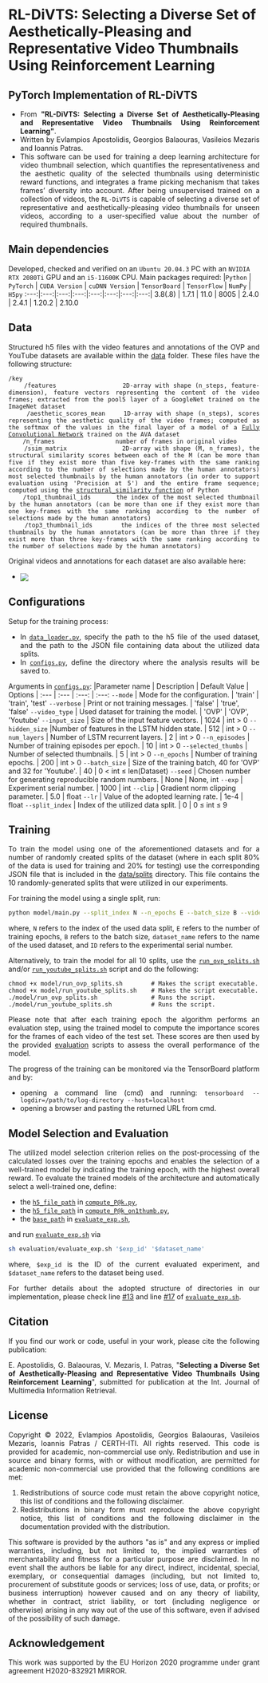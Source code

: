 # RL-DiVTS: Selecting a Diverse Set of Aesthetically-Pleasing and Representative Video Thumbnails Using Reinforcement Learning

## PyTorch Implementation of RL-DiVTS  
<div align="justify">

- From **"RL-DiVTS: Selecting a Diverse Set of Aesthetically-Pleasing and Representative Video Thumbnails Using Reinforcement Learning"**.
- Written by Evlampios Apostolidis, Georgios Balaouras, Vasileios Mezaris and Ioannis Patras.
- This software can be used for training a deep learning architecture for video thumbnail selection, which quantifies the representativeness and the aesthetic quality of the selected thumbnails using deterministic reward functions, and integrates a frame picking mechanism that takes frames’ diversity into account. After being unsupervised trained on a collection of videos, the `RL-DiVTS` is capable of selecting a diverse set of representative and aesthetically-pleasing video thumbnails for unseen videos, according to a user-specified value about the number of required thumbnails.
</div>

## Main dependencies
Developed, checked and verified on an `Ubuntu 20.04.3` PC with an `NVIDIA RTX 2080Ti` GPU and an `i5-11600K` CPU. Main packages required:
|`Python` | `PyTorch` | `CUDA Version` | `cuDNN Version` | `TensorBoard` | `TensorFlow` | `NumPy` | `H5py`
:---:|:---:|:---:|:---:|:---:|:---:|:---:|:---:|
3.8(.8) | 1.7.1 | 11.0 | 8005 | 2.4.0 | 2.4.1 | 1.20.2 | 2.10.0

## Data
<div align="justify">

Structured h5 files with the video features and annotations of the OVP and YouΤube datasets are available within the [data](data) folder. These files have the following structure:
<pre><code>/key
    /features                 2D-array with shape (n_steps, feature-dimension), feature vectors representing the content of the video frames; extracted from the pool5 layer of a GoogleNet trained on the ImageNet dataset
    /aesthetic_scores_mean    1D-array with shape (n_steps), scores representing the aesthetic quality of the video frames; computed as the softmax of the values in the final layer of a model of a <a href="https://github.com/bmezaris/fully_convolutional_networks" target="_blank">Fully Convolutional Network</a> trained on the AVA dataset
    /n_frames                 number of frames in original video
    /ssim_matrix              2D-array with shape (M, n_frames), the structural similarity scores between each of the M (can be more than five if they exist more than five key-frames with the same ranking according to the number of selections made by the human annotators) most selected thumbnails by the human annotators (in order to support evaluation using 'Precision at 5') and the entire frame sequence; computed using the <a href="https://scikit-image.org/docs/dev/api/skimage.metrics.html#skimage.metrics.structural_similarity" target="_blank">structural_similarity function</a> of Python
    /top1_thumbnail_ids       the index of the most selected thumbnail by the human annotators (can be more than one if they exist more than one key-frames with the same ranking according to the number of selections made by the human annotators)
    /top3_thumbnail_ids       the indices of the three most selected thumbnails by the human annotators (can be more than three if they exist more than three key-frames with the same ranking according to the number of selections made by the human annotators)
</code></pre>
Original videos and annotations for each dataset are also available here: 
- <a href="https://sites.google.com/site/vsummsite/download" target="_blank"><img align="center" src="https://img.shields.io/badge/Datasets-OVP,%20YouTube-green"/></a>
</div>
 
 ## Configurations
<div align="justify">

Setup for the training process:
 - In [`data_loader.py`](model/data_loader.py#L19:L21), specify the path to the h5 file of the used dataset, and the path to the JSON file containing data about the utilized data splits.
 - In [`configs.py`](model/configs.py#L7), define the directory where the analysis results will be saved to. </div>
   
Arguments in [`configs.py`](model/configs.py): 
|Parameter name | Description | Default Value | Options
| :--- | :--- | :---: | :---:
`--mode` | Mode for the configuration. | 'train' | 'train', 'test'
`--verbose` | Print or not training messages. | 'false' | 'true', 'false'
`--video_type` | Used dataset for training the model. | 'OVP' | 'OVP', 'Youtube'
`--input_size` | Size of the input feature vectors. | 1024 | int > 0
`--hidden_size` |Number of features in the LSTM hidden state. | 512 | int > 0
`--num_layers` | Number of LSTM recurrent layers. | 2 | int > 0
`--n_episodes` | Number of training episodes per epoch. | 10 | int > 0
`--selected_thumbs` | Number of selected thumbnails. | 5 | int > 0
`--n_epochs` | Number of training epochs. | 200 | int > 0
`--batch_size` | Size of the training batch, 40 for 'OVP' and 32 for 'Youtube'. | 40 | 0 < int ≤ len(Dataset)
`--seed` | Chosen number for generating reproducible random numbers. | None | None, int
`--exp` | Experiment serial number. | 1000 | int
`--clip` | Gradient norm clipping parameter. | 5.0 | float 
`--lr` | Value of the adopted learning rate. | 1e-4 | float
`--split_index` | Index of the utilized data split. | 0 | 0 ≤ int ≤ 9

## Training
<div align="justify">

To train the model using one of the aforementioned datasets and for a number of randomly created splits of the dataset (where in each split 80% of the data is used for training and 20% for testing) use the corresponding JSON file that is included in the [data/splits](/data/splits) directory. This file contains the 10 randomly-generated splits that were utilized in our experiments.

For training the model using a single split, run:
```bash
python model/main.py --split_index N --n_epochs E --batch_size B --video_type 'dataset_name' --exp ID
```
where, `N` refers to the index of the used data split, `E` refers to the number of training epochs, `B` refers to the batch size, `dataset_name` refers to the name of the used dataset, and `ID` refers to the experimental serial number.

Alternatively, to train the model for all 10 splits, use the [`run_ovp_splits.sh`](model/run_ovp_splits.sh) and/or [`run_youtube_splits.sh`](model/run_youtube_splits.sh) script and do the following:
```shell-script
chmod +x model/run_ovp_splits.sh        # Makes the script executable.
chmod +x model/run_youtube_splits.sh    # Makes the script executable.
./model/run_ovp_splits.sh               # Runs the script. 
./model/run_youtube_splits.sh           # Runs the script.  
```
Please note that after each training epoch the algorithm performs an evaluation step, using the trained model to compute the importance scores for the frames of each video of the test set. These scores are then used by the provided [evaluation](evaluation) scripts to assess the overall performance of the model.

The progress of the training can be monitored via the TensorBoard platform and by:
- opening a command line (cmd) and running: `tensorboard --logdir=/path/to/log-directory --host=localhost`
- opening a browser and pasting the returned URL from cmd. </div>

## Model Selection and Evaluation 
<div align="justify">

The utilized model selection criterion relies on the post-processing of the calculated losses over the training epochs and enables the selection of a well-trained model by indicating the training epoch, with the highest overall reward. To evaluate the trained models of the architecture and automatically select a well-trained one, define:
 - the [`h5_file_path`](evaluation/compute_P%40k.py#L12) in [`compute_P@k.py`](evaluation/compute_P%40k.py),
 - the [`h5_file_path`](evaluation/compute_P%40k_on1thumb.py#L12) in [`compute_P@k_on1thumb.py`](evaluation/compute_P%40k_on1thumb.py),
 - the [`base_path`](evaluation/evaluate_exp.sh#L9) in [`evaluate_exp.sh`](evaluation/evaluate_exp.sh),

and run [`evaluate_exp.sh`](evaluation/evaluate_exp.sh) via
```bash
sh evaluation/evaluate_exp.sh '$exp_id' '$dataset_name'
```
where, `$exp_id` is the ID of the current evaluated experiment, and `$dataset_name` refers to the dataset being used.

For further details about the adopted structure of directories in our implementation, please check line [#13](evaluation/evaluate_exp.sh#L13) and line [#17](evaluation/evaluate_exp.sh#L17) of [`evaluate_exp.sh`](evaluation/evaluate_exp.sh). </div>

## Citation
<div align="justify">

If you find our work or code, useful in your work, please cite the following publication:

E. Apostolidis, G. Balaouras, V. Mezaris, I. Patras, "<b>Selecting a Diverse Set of Aesthetically-Pleasing and Representative Video Thumbnails Using Reinforcement Learning</b>", submitted for publication at the Int. Journal of Multimedia Information Retrieval.
</div>

## License
<div align="justify">

Copyright © 2022, Evlampios Apostolidis, Georgios Balaouras, Vasileios Mezaris, Ioannis Patras / CERTH-ITI. All rights reserved. This code is provided for academic, non-commercial use only. Redistribution and use in source and binary forms, with or without modification, are permitted for academic non-commercial use provided that the following conditions are met:

1. Redistributions of source code must retain the above copyright notice, this list of conditions and the following disclaimer.
2. Redistributions in binary form must reproduce the above copyright notice, this list of conditions and the following disclaimer in the documentation provided with the distribution.

This software is provided by the authors "as is" and any express or implied warranties, including, but not limited to, the implied warranties of merchantability and fitness for a particular purpose are disclaimed. In no event shall the authors be liable for any direct, indirect, incidental, special, exemplary, or consequential damages (including, but not limited to, procurement of substitute goods or services; loss of use, data, or profits; or business interruption) however caused and on any theory of liability, whether in contract, strict liability, or tort (including negligence or otherwise) arising in any way out of the use of this software, even if advised of the possibility of such damage.
</div>

## Acknowledgement
<div align="justify"> This work was supported by the EU Horizon 2020 programme under grant agreement H2020-832921 MIRROR. </div>
